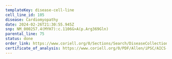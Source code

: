 ```yaml
---
templateKey: disease-cell-line
cell_line_id: 105
disease: Cardiomyopathy
date: 2024-02-26T21:30:55.945Z
snp: NM_000257.4(MYH7):c.1106G>A(p.Arg369Gln)
parental_line: 75
status: done
order_link: https://www.coriell.org/0/Sections/Search/DiseaseCollection_Detail.aspx?Ref=AICS-0105&Product=CiPSC&PgId=166
certificate_of_analysis: https://www.coriell.org/0/PDF/Allen/iPSC/AICS-0105_CofA.pdf
---
```


